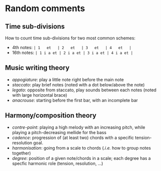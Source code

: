 # Random comments

## Time sub-divisions

How to count time sub-divisions for two most common schemes:
+  4th notes: `| 1   et   | 2   et   | 3   et   | 4   et   |`
+ 16th notes: `| 1 i a et | 2 i a et | 3 i a et | 4 i a et |`


## Music writing theory

 + *appogiature*: play a little note right before the main note
 + *staccato*: play brief notes (noted with a dot below/above the note)
 + *legato*: opposite from staccato, play sounds between each notes (noted with large horizontal brace)
 + *anacrouse*: starting before the first bar, with an incomplete bar


## Harmony/composition theory

 + *contre-point*: playing a high melody with an increasing pitch, while playing a pitch-decreasing mellide for the bass
 + *cadence*: progression of (at least two) chords with a specific tension-resolution goal.
 + *harmonisation*: going from a scale to chords (*.i.e.* how to group notes together)
 + *degree*: position of a given note/chords in a scale; each degree has a specfic harmonic role (tension, resolution, ...)
